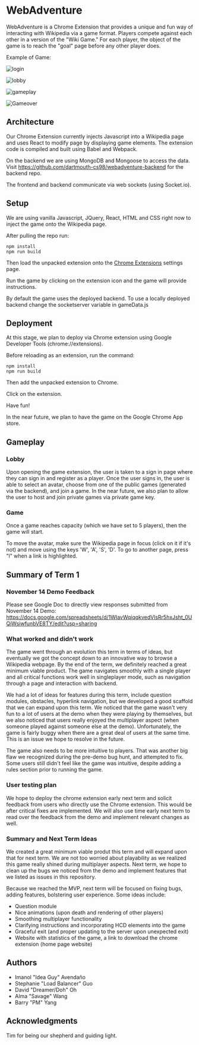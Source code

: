 # WebAdventure

WebAdventure is a Chrome Extension that provides a unique and fun way of interacting with Wikipedia via a game format. Players compete against each other in a version of the "Wiki Game." For each player, the object of the game is to reach the "goal" page before any other player does.

Example of Game:

![login](assets/login.png)

![lobby](assets/lobby.png)

![gameplay](assets/Gameplay.png)

![Gameover](assets/end.png)

## Architecture

Our Chrome Extension currently injects Javascript into a Wikipedia page and uses React to modify page by displaying game elements. The extension code is compiled and built using Babel and Webpack.

On the backend we are using MongoDB and Mongoose to access the data. Visit https://github.com/dartmouth-cs98/webadventure-backend for the backend repo.

The frontend and backend communicate via web sockets (using Socket.io).

## Setup

We are using vanilla Javascript, JQuery, React, HTML and CSS right now to inject the game onto the Wikipedia page.

After pulling the repo run:
```
npm install
npm run build
```

Then load the unpacked extension onto the [Chrome Extensions](chrome:\\extensions) settings page.

Run the game by clicking on the extension icon and the game will provide instructions.

By default the game uses the deployed backend. To use a locally deployed backend change the socketserver variable in gameData.js

## Deployment

At this stage, we plan to deploy via Chrome extension using Google Developer Tools (chrome://extensions).

Before reloading as an extension, run the command:
```
npm install
npm run build
```
Then add the unpacked extension to Chrome.

Click on the extension.

Have fun!

In the near future, we plan to have the game on the Google Chrome App store.

## Gameplay

### Lobby

Upon opening the game extension, the user is taken to a sign in page where they can sign in and register as a player. Once the user signs in, the user is able to select an avatar, choose from one of the public games (generated via the backend), and join a game. In the near future, we also plan to allow the user to host and join private games via private game key.

### Game

Once a game reaches capacity (which we have set to 5 players), then the game will start.

To move the avatar, make sure the Wikipedia page in focus (click on it if it's not) and move using the keys 'W', 'A', 'S', 'D'. To go to another page, press "l" when a link is highlighted.

## Summary of Term 1

### November 14 Demo Feedback

Please see Google Doc to directly view responses submitted from November 14 Demo:
https://docs.google.com/spreadsheets/d/1WIavWqiqqkvedVlsRr5hxJsht_0UQjWsiwfunbVE8TY/edit?usp=sharing

### What worked and didn't work

The game went through an evolution this term in terms of ideas, but eventually we got the concept down to an innovative way to browse a Wikipedia webpage. By the end of the term, we definitely reached a great minimum viable product. The game navigates smoothly with a single player and all critical functions work well in singleplayer mode, such as navigation through a page and interaction with backend.

We had a lot of ideas for features during this term, include question modules, obstacles, hyperlink navigation, but we developed a good scaffold that we can expand upon this term. We noticed that the game wasn't very fun to a lot of users at the demo when they were playing by themselves, but we also noticed that users really enjoyed the multiplayer aspect (when someone played against someone else at the demo). Unfortunately, the game is fairly buggy when there are a great deal of users at the same time. This is an issue we hope to resolve in the future.

The game also needs to be more intuitive to players. That was another big flaw we recognized during the pre-demo bug hunt, and attempted to fix. Some users still didn't feel like the game was intuitive, despite adding a rules section prior to running the game.

### User testing plan

We hope to deploy the chrome extension early next term and solicit feedback from users who directly use the Chrome extension. This would be after critical fixes are implemented. We will also use time early next term to read over the feedback from the demo and implement relevant changes as well.

### Summary and Next Term Ideas

We created a great minimum viable produt this term and will expand upon that for next term. We are not too worried about playability as we realized this game really shined during multiplayer aspects. Next term, we hope to clean up the bugs we noticed from the demo and implement features that we listed as issues in this repository.

Because we reached the MVP, next term will be focused on fixing bugs, adding features, bolstering user experience. Some ideas include:

- Question module
- Nice animations (upon death and rendering of other players)
- Smoothing multiplayer functionality
- Clarifying instructions and incorporating HCD elements into the game
- Graceful exit (and proper updating to the server upon unexpected exit)
- Website with statistics of the game, a link to download the chrome extension (home page website)

## Authors

* Imanol "Idea Guy" Avendaño
* Stephanie "Load Balancer" Guo
* David "Dreamer/Doh" Oh
* Alma "Savage" Wang
* Barry "PM" Yang

## Acknowledgments
Tim for being our shepherd and guiding light.
